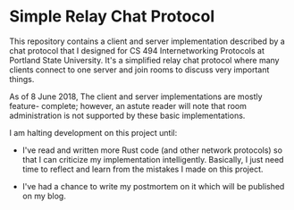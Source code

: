 # Simple Relay Chat Protocol

This repository contains a client and server implementation described by a chat
protocol that I designed for CS 494 Internetworking Protocols at Portland State
University. It's a simplified relay chat protocol where many clients connect to
one server and join rooms to discuss very important things.

As of 8 June 2018, The client and server implementations are mostly feature-
complete; however, an astute reader will note that room administration is not
supported by these basic implementations.

I am halting development on this project until:

* I've read and written more Rust code (and other network protocols) so that I
can criticize my implementation intelligently. Basically, I just need time to
reflect and learn from the mistakes I made on this project.

* I've had a chance to write my postmortem on it which will be published on my
blog.